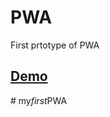 # PWA

First prtotype of PWA

## [Demo](https://firstpwa.netlify.com/)
#   m y _ f i r s t _ P W A  
 